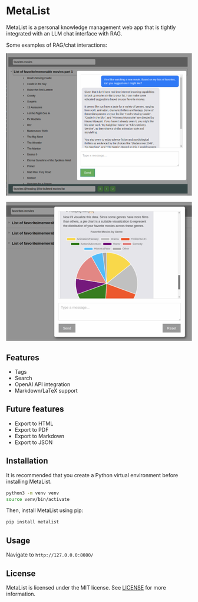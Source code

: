 # MetaList

MetaList is a personal knowledge management web app that is tightly integrated with an LLM chat interface with RAG.

Some examples of RAG/chat interactions:

![chat example 1](docs/chat-example-1.png)

![chat example 2](docs/chat-example-2.png)

## Features

- Tags
- Search
- OpenAI API integration
- Markdown/LaTeX support

## Future features

- Export to HTML
- Export to PDF
- Export to Markdown
- Export to JSON

## Installation

It is recommended that you create a Python virtual environment before installing MetaList.

```bash
python3 -m venv venv
source venv/bin/activate
```

Then, install MetaList using pip:

```bash
pip install metalist
```

## Usage

Navigate to `http://127.0.0.0:8080/`

## License

MetaList is licensed under the MIT license. See [LICENSE](LICENSE) for more information.

